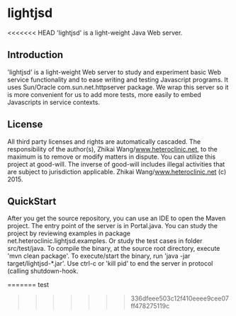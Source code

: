 # lightjsd
<<<<<<< HEAD
'lightjsd' is a light-weight Java Web server. 

Introduction
----
'lightjsd' is a light-weight Web server to study and experiment basic Web service functionality and to ease writing and testing Javascript programs. It uses Sun/Oracle com.sun.net.httpserver package. We wrap this server so it is more convenient for us to add more tests, more easily to embed Javascripts in service contexts.

License
----
All third party licenses and rights are automatically cascaded. The responsibility of the author(s), Zhikai Wang/www.heteroclinic.net, to the maximum is to remove or modify matters in dispute. You can utilize this project at good-will. The inverse of good-will includes illegal activities that are subject to jurisdiction applicable. Zhikai Wang/www.heteroclinic.net (c) 2015.

QuickStart
----
After you get the source repository, you can use an IDE to open the Maven project. The entry point of the server is in Portal.java. You can study the project by reviewing examples in package net.heteroclinic.lightjsd.examples. Or study the test cases in folder src/test/java. To compile the binary, at the source root directory, execute 'mvn clean package'. To execute/start the binary, run 'java -jar target/lightjsd-*.jar'. Use ctrl-c or 'kill pid' to end the server in protocol (calling shutdown-hook.

=======
test
>>>>>>> 336dfeee503c12f410eeee9cee07ff478275119c

